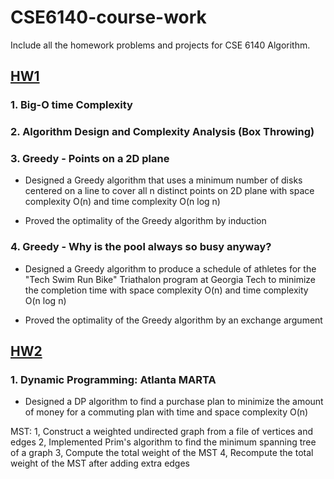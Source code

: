 # CSE6140-course-work
Include all the homework problems and projects for CSE 6140 Algorithm. 

## [HW1](https://github.com/sliao7/CSE6140-Algorithm-course-work/blob/master/HW1/report.pdf)
### 1. Big-O time Complexity
### 2. Algorithm Design and Complexity Analysis (Box Throwing)
### 3. Greedy - Points on a 2D plane

* Designed a Greedy algorithm that uses a minimum number of disks centered on a line to cover all n distinct points on 2D plane with space complexity O(n) and time complexity O(n log n)

* Proved the optimality of the Greedy algorithm by induction

### 4. Greedy - Why is the pool always so busy anyway?

* Designed a Greedy algorithm to produce a schedule of athletes for the "Tech Swim Run Bike" Triathalon program at Georgia Tech to minimize the completion time with space complexity O(n) and time complexity O(n log n)

* Proved the optimality of the Greedy algorithm by an exchange argument

## [HW2](https://github.com/sliao7/CSE6140-Algorithm-course-work/blob/master/HW2/report.pdf)
### 1. Dynamic Programming: Atlanta MARTA
* Designed a DP algorithm to find a purchase plan to minimize the amount of money for a commuting plan with time and space complexity O(n)


MST: 
1, Construct a weighted undirected graph from a file of vertices and edges
2, Implemented Prim's algorithm to find the minimum spanning tree of a graph
3, Compute the total weight of the MST
4, Recompute the total weight of the MST after adding extra edges
